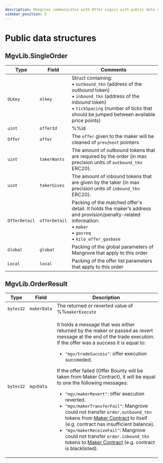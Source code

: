 ```yaml
---
description: Mangrove communicates with Offer Logics with public data structures described in this section.
sidebar_position: 3
---
```


# Public data structures

## MgvLib.SingleOrder

| Type                           | Field          | Comments   
|--------------------------------|----------------|------------
| `OLKey`                        | `olkey`        | Struct containing: <br />• `outbound_tkn` (address of the _outbound_ token)<br />• `inbound_tkn` (address of the _inbound_ token)<br />• `tickSpacing` (number of ticks that should be jumped between available price points)
| `uint`                         | `offerId`      | %%Id|offer-id%% of the offer that is matched by the order
| `Offer`       | `offer`        | The `offer` given to the maker will be cleaned of `prev`/`next` pointers
| `uint`| `takerWants`| The amount of outbound tokens that are required by the order (in max precision units of `outbound_tkn` ERC20).
| `uint`| `takerGives`| The amount of inbound tokens that are given by the taker (in max precision units of `inbound_tkn` ERC20).
| `OfferDetail` | `offerDetail`|  Packing of the matched offer's detail. It holds the maker’s address and provision/penalty-related information: <br />• `maker`<br />• `gasreq`<br />• `kilo_offer_gasbase`
| `Global`| `global`| Packing of the global parameters of Mangrove that apply to this order
| `Local`| `local`| Packing of the offer list parameters that apply to this order

## MgvLib.OrderResult

| Type | Field| Description |
| ---- | ----------- | ---- |
| `bytes32` | `makerData` | The returned or reverted value of %%`makerExecute`|makerExecute%%, truncated to fit a `bytes32` word. It holds a message that was either returned by the maker or passed as revert message at the end of the trade execution.
| `bytes32` | `mgvData`| <p>It holds a message that was either returned by the maker or passed as revert message at the end of the trade execution. If the offer was a success it is equal to:</p><ul><li><code>"mgv/tradeSuccess"</code>: offer execution succeeded.</li></ul><p>If the offer failed (Offer Bounty will be taken from Maker Contract), it will be equal to one the following messages:</p><ul><li><code>"mgv/makerRevert"</code>: offer execution reverted.</li><li><code>"mgv/makerTransferFail"</code>: Mangrove could not transfer <code>order.outbound_tkn</code> tokens from <a href="maker-contract">Maker Contract</a> to itself (e.g. contract has insufficient balance).</li><li><code>"mgv/makerReceiveFail"</code>: Mangrove could not transfer <code>order.inbound_tkn</code> tokens to <a href="maker-contract">Maker Contract</a> (e.g. contract is blacklisted).</li></ul>
